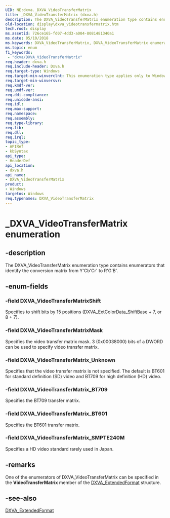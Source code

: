 ```yaml
---
UID: NE:dxva._DXVA_VideoTransferMatrix
title: _DXVA_VideoTransferMatrix (dxva.h)
description: The DXVA_VideoTransferMatrix enumeration type contains enumerators that identify the conversion matrix from Y'Cb'Cr' to R'G'B'.
old-location: display\dxva_videotransfermatrix.htm
tech.root: display
ms.assetid: 726ce165-fd07-4dd3-a004-8081481340a1
ms.date: 05/10/2018
ms.keywords: DXVA_VideoTransferMatrix, DXVA_VideoTransferMatrix enumeration [Display Devices], DXVA_VideoTransferMatrixMask, DXVA_VideoTransferMatrixShift, DXVA_VideoTransferMatrix_BT601, DXVA_VideoTransferMatrix_BT709, DXVA_VideoTransferMatrix_SMPTE240M, DXVA_VideoTransferMatrix_Unknown, _DXVA_VideoTransferMatrix, display.dxva_videotransfermatrix, dxva/DXVA_VideoTransferMatrix, dxva/DXVA_VideoTransferMatrixMask, dxva/DXVA_VideoTransferMatrixShift, dxva/DXVA_VideoTransferMatrix_BT601, dxva/DXVA_VideoTransferMatrix_BT709, dxva/DXVA_VideoTransferMatrix_SMPTE240M, dxva/DXVA_VideoTransferMatrix_Unknown, dxvaref_82624d1d-650f-41a2-a8d2-fb8c9936caab.xml
ms.topic: enum
f1_keywords:
 - "dxva/DXVA_VideoTransferMatrix"
req.header: dxva.h
req.include-header: Dxva.h
req.target-type: Windows
req.target-min-winverclnt: This enumeration type applies only to Windows Server 2003 with SP1 and later, and Windows XP with SP2 and later.
req.target-min-winversvr: 
req.kmdf-ver: 
req.umdf-ver: 
req.ddi-compliance: 
req.unicode-ansi: 
req.idl: 
req.max-support: 
req.namespace: 
req.assembly: 
req.type-library: 
req.lib: 
req.dll: 
req.irql: 
topic_type:
- APIRef
- kbSyntax
api_type:
- HeaderDef
api_location:
- dxva.h
api_name:
- DXVA_VideoTransferMatrix
product:
- Windows
targetos: Windows
req.typenames: DXVA_VideoTransferMatrix
---
```


# _DXVA_VideoTransferMatrix enumeration


## -description


The DXVA_VideoTransferMatrix enumeration type contains enumerators that identify the conversion matrix from Y'Cb'Cr' to R'G'B'.


## -enum-fields




### -field DXVA_VideoTransferMatrixShift

Specifies to shift bits by 15 positions (DXVA_ExtColorData_ShiftBase + 7, or 8 + 7).


### -field DXVA_VideoTransferMatrixMask

Specifies the video transfer matrix mask. 3 (0x00038000) bits of a DWORD can be used to specify video transfer matrix.


### -field DXVA_VideoTransferMatrix_Unknown

Specifies that the video transfer matrix is not specified. The default is BT601 for standard definition (SD) video and BT709 for high definition (HD) video.


### -field DXVA_VideoTransferMatrix_BT709

Specifies the BT709 transfer matrix.


### -field DXVA_VideoTransferMatrix_BT601

Specifies the BT601 transfer matrix.


### -field DXVA_VideoTransferMatrix_SMPTE240M

Specifies a HD video standard rarely used in Japan.


## -remarks



One of the enumerators of DXVA_VideoTransferMatrix can be specified in the <b>VideoTransferMatrix</b> member of the <a href="https://docs.microsoft.com/windows-hardware/drivers/ddi/dxva/ns-dxva-_dxva_extendedformat">DXVA_ExtendedFormat</a> structure.




## -see-also




<a href="https://docs.microsoft.com/windows-hardware/drivers/ddi/dxva/ns-dxva-_dxva_extendedformat">DXVA_ExtendedFormat</a>
 

 

